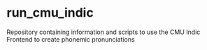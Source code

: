 # run_cmu_indic
Repository containing information and scripts to use the CMU Indic Frontend to create phonemic pronunciations
